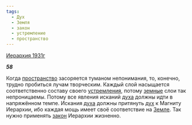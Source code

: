 ```yaml
---
tags:
  - Дух
  - Земля
  - закон
  - устремление
  - пространство
---
```

[Иерархия 1931г](https://127.0.0.1:4002/agni/1931)

___58___

Когда [пространство](../../../tags/#пространство) засоряется туманом непонимания, то, конечно, трудно пробиться лучам творческим. Каждый слой насыщается соответственно составу своего [устремления](../../../tags/#устремление), потому [земные](../../../tags/#Земля) слои так непроницаемы. Потому все явления исканий [духа](../../../tags/#Дух) должны идти в напряжённом темпе. Искания [духа](../../../tags/#Дух) должны притянуть [дух](../../../tags/#Дух) к Магниту Иерархии, ибо каждая мощь имеет своё соответствие на [Земле](../../../tags/#Земля). Так нужно применять [закон](../../../tags/#закон) Иерархии жизненно.   

